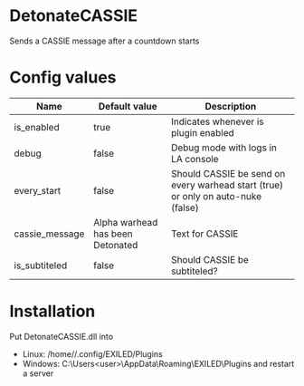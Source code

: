 # DetonateCASSIE
Sends a CASSIE message after a countdown starts

# Config values
|Name|Default value|Description|
|----|-------------|-----------|
|is_enabled|true|Indicates whenever is plugin enabled|
|debug|false|Debug mode with logs in LA console|
|every_start|false|Should CASSIE be send on every warhead start (true) or only on auto-nuke (false)|
|cassie_message|Alpha warhead has been Detonated|Text for CASSIE|
|is_subtiteled|false|Should CASSIE be subtiteled?|

# Installation
Put DetonateCASSIE.dll into
 - Linux: /home/<user>/.config/EXILED/Plugins
 - Windows: C:\Users\<user>\AppData\Roaming\EXILED\Plugins
and restart a server
